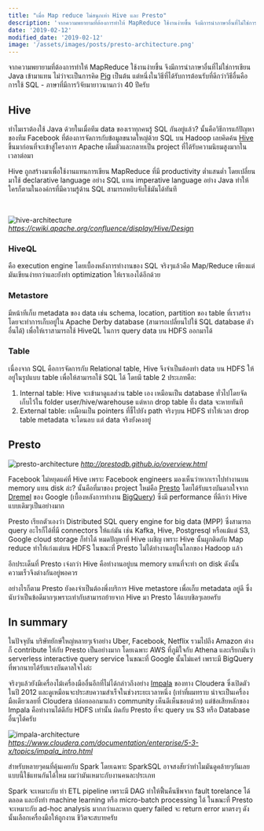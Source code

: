 ```yaml
---
title: "เมื่อ Map reduce ไม่สนุกเท่า Hive และ Presto"
description: 'จากความพยายามที่ต้องการทำให้ MapReduce ใช้งานง่ายขึ้น จึงมีการนำภาษาอื่นที่ไม่ใช่การเขียน Java เข้ามาแทน ไม่ว่าจะเป็นการคิด Pig แต่หนึ่งในวิธีที่ได้รับการต้อนรับที่ดีกว่าวิธีอื่นคือการใช้ SQL'
date: '2019-02-12'
modified_date: '2019-02-12'
image: '/assets/images/posts/presto-architecture.png'
---
```


จากความพยายามที่ต้องการทำให้ MapReduce ใช้งานง่ายขึ้น จึงมีการนำภาษาอื่นที่ไม่ใช่การเขียน Java เข้ามาแทน ไม่ว่าจะเป็นการคิด [Pig](https://pig.apache.org/) เป็นต้น  แต่หนึ่งในวิธีที่ได้รับการต้อนรับที่ดีกว่าวิธีอื่นคือการใช้ SQL - ภาษาที่มีการวิจัยมายาวนานกว่า 40 ปีครับ 

## Hive
ทำไมเราต้องใช้ Java ด้วยในเมื่อทีม data ของเราทุกคนรู้ SQL กันอยู่แล้ว? นั้นคือวิธีการแก้ปัญหาของทีม Facebook ที่ต้องการจัดการกับข้อมูลขนาดใหญ่ด้วย SQL บน Hadoop เลยคิดค้น [Hive](https://hive.apache.org/) ขึ้นมาก่อนที่จะเข้าสู่โครงการ Apache เต็มตัวและกลายเป็น project ที่ได้รับความนิยมสูงมากในเวลาต่อมา

Hive ถูกสร้างมาเพื่อใช้งานแทนการเขียน MapReduce ที่มี productivity ต่ำแสนต่ำ โดยเปลี่ยนมาใช้ declarative language อย่าง SQL แทน imperative language อย่าง Java ทำให้ใครก็ตามในองค์กรที่มีความรู้ด้าน SQL สามารถหยิบจับใช้มันได้ทันที

<br/>

![hive-architecture](@@baseUrl@@/assets/images/posts/hive-architecture.png)
*https://cwiki.apache.org/confluence/display/Hive/Design*


### HiveQL

คือ execution engine โดยเบื้องหลังการทำงานของ SQL จริงๆแล้วคือ Map/Reduce เพียงแต่มันเขียนง่ายกว่าและยังทำ optimization ให้เราเองได้อีกด้วย

### Metastore 
มีหน้าทีเก็บ metadata ของ data เช่น schema, location, partition ของ table ที่เราสร้างโดยจะทำการเก็บอยู่ใน Apache Derby database (สามารถเปลี่ยนไปใช้ SQL database ตัวอื่นได้) เพื่อให้เราสามารถใช้ HiveQL ในการ query data บน HDFS ออกมาได้

### Table  
เนื่องจาก SQL คือการจัดการกับ Relational table,  Hive จึงจำเป็นต้องทำ data บน HDFS ให้อยู่ในรูปแบบ table เพื่อให้สามารถใช้ SQL ได้ โดยมี table 2 ประเภทคือ:

 1. Internal table: Hive จะเข้ามาดูแลส่วน table เอง เหมือนเป็น database ทั่วไปโดยจัดเก็บไว้ใน folder user/hive/warehouse แต่หาก drop table ทิ้ง data จะหายทันที   
 2. External table: เหมือนเป็น pointers ที่ชี้ไปยัง path จริงๆบน HDFS ทำให้เวลา drop table metadata จะโดนลบ แต่ data จริงยังคงอยู่


## Presto

![presto-architecture](@@baseUrl@@/assets/images/posts/presto-architecture.png)
*http://prestodb.github.io/overview.html*


Facebook ไม่หยุดแค่ที่ Hive เพราะ Facebook engineers มองเห็นว่าหากเราไปทำงานบน memory แทน disk ล่ะ? นั้นคือที่มาของ project ใหม่คือ [Presto](http://prestodb.github.io/) โดยได้รับแรงบันดาลใจจาก [Dremel](https://ai.google/research/pubs/pub36632) ของ Google (เบื้องหลังการทำงาน [BigQuery](https://cloud.google.com/bigquery/)) ซึ่งมี performance ที่ดีกว่า Hive แบบเดิมๆเป็นอย่างมาก

Presto เรียกตัวเองว่า Distributed SQL query engine for big data (MPP) ซึ่งสามารถ query อะไรก็ได้ที่มี connectors ให้แก่มัน เช่น Kafka, Hive, Postgresql หรือแม้แต่ S3, Google cloud storage ก็ทำได้ หมดปัญหาที่ Hive เผชิญ เพราะ Hive นั้นผูกติดกับ Map reduce ทำให้เก่งแต่บน HDFS ในขณะที่ Presto ไม่ได้ทำงานอยู่ในโลกของ Hadoop แล้ว 

อีกประเด็นที่ Presto เจ๋งกว่า Hive คือทำงานอยู่บน memory แทนที่จะทำ on disk ดังนั้นความเร็วจึงต่างกันอยู่พอควร

อย่างไรก็ตาม Presto ยังคงจำเป็นต้องพึ่งบริการ Hive metastore เพื่อเก็บ metadata อยู่ดี ซึ่งนับว่าเป็นข้อดีมากๆเพราะเท่ากับสามารถย้ายจาก Hive มา Presto ได้แบบชิลๆเลยครับ


## In summary

ในปัจจุบัน บริษัทยักษ์ใหญ่หลายๆเจ้าอย่าง Uber, Facebook, Netflix รวมไปถึง Amazon ต่างก็ contribute ให้กับ Presto เป็นอย่างมาก โดยเฉพาะ AWS ที่ภูมิใจกับ Athena และเรียกมันว่า serverless interactive query service ในขณะที่ Google นั้นไม่แคร์ เพราะมี BigQuery ที่พวกนายได้รับแรงบันดาลใจไงล่ะ 


จริงๆแล้วยังมีเครื่องไม้เครื่องมืออื่นอีกที่ไม่ได้กล่าวถึงอย่าง [Impala](https://www.cloudera.com/documentation/enterprise/5-3-x/topics/impala_intro.html) ของทาง Cloudera ซึ่งเปิดตัวในปี 2012 และดูเหมือนจะประสบความสำเร็จในช่วงระยะเวลาหนึ่ง (เท่าที่ผมทราบ น่าจะเป็นเครื่องมือเดียวเลยที่ Cloudera ปล่อยออกมาแล้ว community เห็นดีเห็นชอบด้วย) แต่ข้อเสียหลักของ Impala คือทำงานได้ดีกับ HDFS เท่านั้น ผิดกับ Presto ที่จะ query บน S3 หรือ Database อื่นๆได้ครับ

![impala-architecture](@@baseUrl@@/assets/images/posts/impala-architecture.jpeg)
*https://www.cloudera.com/documentation/enterprise/5-3-x/topics/impala_intro.html*


สำหรับหลายๆคนที่คุ้นเคยกับ Spark โดยเฉพาะ SparkSQL อาจสงสัยว่าทำไมมันดูคล้ายๆกันเลย แบบนี้ใช้แทนกันได้ไหม ผมว่ามันเหมาะกับงานคนละประเภท 

Spark จะเหมาะกับ ทำ ETL pipeline เพราะมี DAG ทำให้ฟื้นคืนชีพจาก fault torelance ได้ตลอด และยังทำ machine learning หรือ micro-batch ​processing ได้ ในขณะที่ Presto จะเหมาะกับ ad-hoc analysis มากกว่าและหาก query failed จะ return error มาตรงๆ ดังนั้นเลือกเครื่องมือให้ถูกงาน ชีวิตจะสบายครับ
